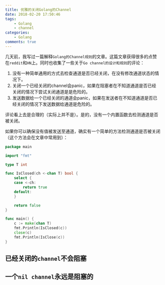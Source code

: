 ```yaml
---
title: 优雅的关闭Golang的Channel
date: 2018-02-20 17:50:46
tags:
    - Golang
    - channel
categories:
    - Golang
comments: true
---
```


几天前，我写过一篇解释`Golang的Channel规则`的文章。这篇文章获得很多的点赞在`reddit`和`HN`上。同时也收集了一些关于`Go channel的设计和规则`的评论：
1. 没有一种简单通用的方式去检查通道是否已经关闭，在没有修改通道状态的情况下。
2. 关闭一个已经关闭的channel会panic，如果在阻塞者在不知道通道是否已经关闭的情况下尝试关闭通道是是危险的。
3. 发送数据给一个已经关闭的通道会panic，如果在发送者在不知道通道是否已经关闭的情况下发送数据给通道是危险的。

评论看上去是合理的（实际上并不是）。是的，没有一个内置函数去检测通道是否被关闭。

如果你可以确保没有值被发送至通道，确实有一个简单的方法检测通道是否被关闭（这个方法会在文章中常用到）：
```go
package main

import "fmt"

type T int

func IsClosed(ch <-chan T) bool {
	select {
	case <-ch:
		return true
	default:
	}

	return false
}

func main() {
	c := make(chan T)
	fmt.Println(IsClosed(c))
	close(c)
	fmt.Println(IsClose(c))
}

```


## 已经关闭的`channel`不会阻塞
## 一个`nil channel`永远是阻塞的
